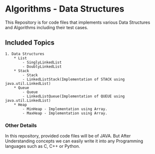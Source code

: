 # Algorithms - Data Structures

This Repository is for code files that implements various Data Structures and Algorithms including their test cases.


## Included Topics
	1. Data Structures 
		* List
	 		- SinglyLinkedList
	 		- DoublyLinkedList
	 	* Stack
			- Stack
			- LinkedListStack(Implementation of STACK using java.util.LinkedList)
		* Queue
			- Queue
			- LinkedListQueue(Implementation of QUEUE using java.util.LinkedList)
		* Heap
			- MinHeap - Implementation using Array.
			- MaxHeap - Implementation using Array.
		  
		

### Other Details
In this repository, provided code files will be of JAVA. But After Understanding concepts we can easily write it into any Programming languages such as C, C++ or Python.